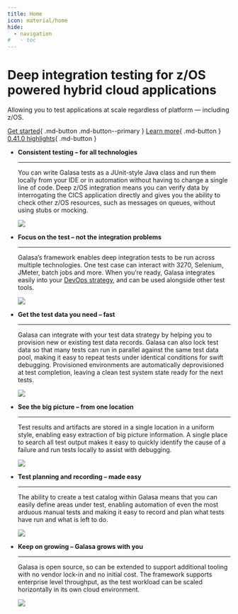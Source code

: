 ```yaml
---
title: Home
icon: material/home
hide:
  - navigation
#   - toc
---
```


<div class="galasa-intro" markdown>

# Deep integration testing for z/OS powered hybrid cloud applications

Allowing you to test applications at scale regardless of platform — including z/OS.

[Get started](./docs/index.md){ .md-button .md-button--primary }
[Learn more](./about/index.md){ .md-button }
[0.41.0 highlights](./releases/2025/05/06/v0.41.0/){ .md-button }

</div>


<div class="grid cards" markdown>

-   __Consistent testing – for all technologies__

    ---

    You can write Galasa tests as a JUnit-style Java class and run them locally from your IDE or in automation without having to change a single line of code. Deep z/OS integration means you can verify data by interrogating the CICS application directly and gives you the ability to check other z/OS resources, such as messages on queues, without using stubs or mocking.

    ![](assets/images/key-features/illustrations-galasa-02.inline.svg)

-   __Focus on the test – not the integration problems__

    ---

    Galasa’s framework enables deep integration tests to be run across multiple technologies. One test case can interact with 3270, Selenium, JMeter, batch jobs and more. When you’re ready, Galasa integrates easily into your [DevOps strategy](about/devops.md), and can be used alongside other test tools.

    ![](assets/images/key-features/illustrations-galasa-05.inline.svg)

-   __Get the test data you need – fast__

    ---

    Galasa can integrate with your test data strategy by helping you to provision new or existing test data records. Galasa can also lock test data so that many tests can run in parallel against the same test data pool, making it easy to repeat tests under identical conditions for swift debugging. Provisioned environments are automatically deprovisioned at test completion, leaving a clean test system state ready for the next tests.

    ![](assets/images/key-features/illustrations-galasa-03.inline.svg)

-   __See the big picture – from one location__

    ---

    Test results and artifacts are stored in a single location in a uniform style, enabling easy extraction of big picture information. A single place to search all test output makes it easy to quickly identify the cause of a failure and run tests locally to assist with debugging.

    ![](assets/images/key-features/illustrations-galasa-04.inline.svg)

-   __Test planning and recording – made easy__

    ---

    The ability to create a test catalog within Galasa means that you can easily define areas under test, enabling automation of even the most arduous manual tests and making it easy to record and plan what tests have run and what is left to do.

    ![](assets/images/key-features/illustrations-galasa-06.inline.svg)

-   __Keep on growing – Galasa grows with you__

    ---

    Galasa is open source, so can be extended to support additional tooling with no vendor lock-in and no initial cost. The framework supports enterprise level throughput, as the test workload can be scaled horizontally in its own cloud environment.

    ![](assets/images/key-features/illustrations-galasa-07.inline.svg)

</div>
